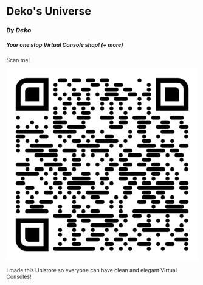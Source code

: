 # Deko's Universe
### By _Deko_

##### Your one stop _Virtual Console_ shop! (+ more)

Scan me!

![code.svg](https://raw.githubusercontent.com/deko-ui/unistore/master/code.svg)

I made this Unistore so everyone can have clean and elegant Virtual Consoles!
